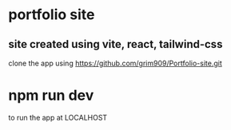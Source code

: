 # portfolio site


## site created using vite, react, tailwind-css

clone the app using https://github.com/grim909/Portfolio-site.git

# npm run dev
to run the app at LOCALHOST 